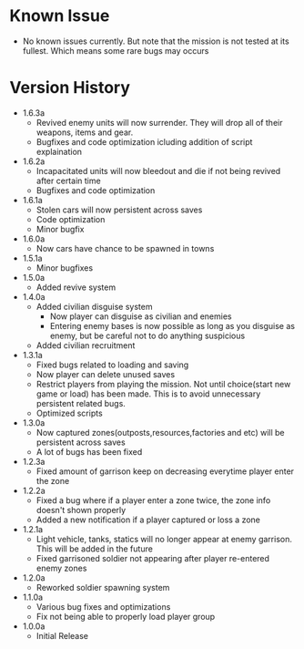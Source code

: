 # Known Issue
* No known issues currently. But note that the mission is not tested at its fullest. Which means some rare bugs may occurs

# Version History
* 1.6.3a
    * Revived enemy units will now surrender. They will drop all of their weapons, items and gear. 
    * Bugfixes and code optimization icluding addition of script explaination
* 1.6.2a
    * Incapacitated units will now bleedout and die if not being revived after certain time
    * Bugfixes and code optimization
* 1.6.1a
    * Stolen cars will now persistent across saves
    * Code optimization
    * Minor bugfix
* 1.6.0a
    * Now cars have chance to be spawned in towns
* 1.5.1a
    * Minor bugfixes
* 1.5.0a
    * Added revive system
* 1.4.0a
    * Added civilian disguise system
        - Now player can disguise as civilian and enemies
        - Entering enemy bases is now possible as long as you disguise as enemy, but be careful not to do anything suspicious
    * Added civilian recruitment
* 1.3.1a
    * Fixed bugs related to loading and saving
    * Now player can delete unused saves
    * Restrict players from playing the mission. Not until choice(start new game or load) has been made. This is to avoid unnecessary persistent related bugs.
    * Optimized scripts
* 1.3.0a
    * Now captured zones(outposts,resources,factories and etc) will be persistent across saves
    * A lot of bugs has been fixed
* 1.2.3a
    * Fixed amount of garrison keep on decreasing everytime player enter the zone
* 1.2.2a
    * Fixed a bug where if a player enter a zone twice, the zone info doesn't shown properly
    * Added a new notification if a player captured or loss a zone
* 1.2.1a
    * Light vehicle, tanks, statics will no longer appear at enemy garrison. This will be added in the future
    * Fixed garrisoned soldier not appearing after player re-entered enemy zones
* 1.2.0a
    * Reworked soldier spawning system
* 1.1.0a
    * Various bug fixes and optimizations
    * Fix not being able to properly load player group
* 1.0.0a
    * Initial Release